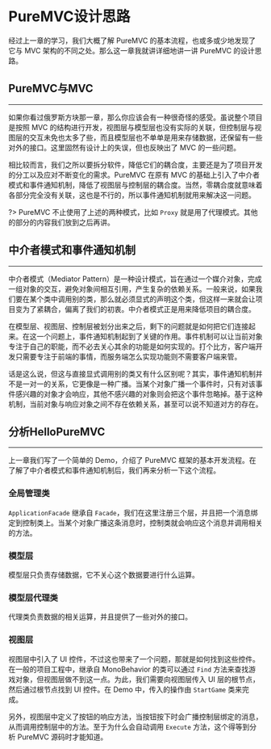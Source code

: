 # PureMVC设计思路

经过上一章的学习，我们大概了解 PureMVC 的基本流程，也或多或少地发现了它与 MVC 架构的不同之处。那么这一章我就讲详细地讲一讲 PureMVC 的设计思路。

## PureMVC与MVC

---

如果你看过俄罗斯方块那一章，那么你应该会有一种很奇怪的感受。虽说整个项目是按照 MVC 的结构进行开发，视图层与模型层也没有实际的关联，但控制层与视图层的交互未免也太多了些，而且模型层也不单单是用来存储数据，还保留有一些对外的接口。这里固然有设计上的失误，但也反映出了 MVC 的一些问题。

相比较而言，我们之所以要拆分软件，降低它们的耦合度，主要还是为了项目开发的分工以及应对不断变化的需求。PureMVC 在原有 MVC 的基础上引入了中介者模式和事件通知机制，降低了视图层与控制层的耦合度。当然，零耦合度就意味着各部分完全没有关联，这也是不行的，所以事件通知机制就用来解决这一问题。

?> PureMVC 不止使用了上述的两种模式，比如 `Proxy` 就是用了代理模式。其他的部分的内容我们放到之后再讲。

## 中介者模式和事件通知机制

---

中介者模式（Mediator Pattern）是一种设计模式，旨在通过一个媒介对象，完成一组对象的交互，避免对象间相互引用，产生复杂的依赖关系。一般来说，如果我们要在某个类中调用别的类，那么就必须显式的声明这个类，但这样一来就会让项目变为了紧耦合，偏离了我们的初衷。中介者模式正是用来降低项目的耦合度。

在模型层、视图层、控制层被划分出来之后，剩下的问题就是如何把它们连接起来。在这一个问题上，事件通知机制起到了关键的作用。事件机制可以让当前对象专注于自己的职能，而不必去关心其余的功能是如何实现的。打个比方，客户端开发只需要专注于前端的事情，而服务端怎么实现功能则不需要客户端来管。

话是这么说，但这与直接显式调用别的类又有什么区别呢？其实，事件通知机制并不是一对一的关系，它更像是一种广播。当某个对象广播一个事件时，只有对该事件感兴趣的对象才会响应，其他不感兴趣的对象则会把这个事件忽略掉。基于这种机制，当前对象与响应对象之间不存在依赖关系，甚至可以说不知道对方的存在。

## 分析HelloPureMVC

---

上一章我们写了一个简单的 Demo，介绍了 PureMVC 框架的基本开发流程。在了解了中介者模式和事件通知机制后，我们再来分析一下这个流程。

### 全局管理类

`ApplicationFacade` 继承自 `Facade`，我们在这里注册三个层，并且把一个消息绑定到控制类上。当某个对象广播这条消息时，控制类就会响应这个消息并调用相关的方法。

### 模型层

模型层只负责存储数据，它不关心这个数据要进行什么运算。

### 模型层代理类

代理类负责数据的相关运算，并且提供了一些对外的接口。

### 视图层

视图层中引入了 UI 控件，不过这也带来了一个问题，那就是如何找到这些控件。在一般的项目工程中，继承自 MonoBehavior 的类可以通过 `Find` 方法来查找游戏对象，但视图层做不到这一点。为此，我们需要向视图层传入 UI 层的根节点，然后通过根节点找到 UI 控件。在 Demo 中，传入的操作由 `StartGame` 类来完成。

另外，视图层中定义了按钮的响应方法，当按钮按下时会广播控制层绑定的消息，从而调用控制层中的方法。至于为什么会自动调用 `Execute` 方法，这个得等到分析 PureMVC 源码时才能知道。